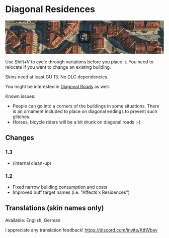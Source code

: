 # Diagonal Residences

![](./banner.png)

Use Shift+V to cycle through variations before you place it.
You need to relocate if you want to change an existing building.

Skins need at least GU 13.
No DLC dependencies.

You might be interested in [Diagonal Roads](https://www.nexusmods.com/anno1800/mods/164) as well.

Known issues:
- People can go into a corners of the buildings in some situations.
  There is an ornament included to place on diagonal endings to prevent such glitches.
- Horses, bicycle riders will be a bit drunk on diagonal roads ;-)

## Changes

### 1.3

- (internal clean-up)

### 1.2

- Fixed narrow building consumption and costs
- Improved buff target names (i.e. "Affects x Residences")

## Translations (skin names only)

Available: English, German

I appreciate any translation feedback! https://discord.com/invite/KtfWbev
